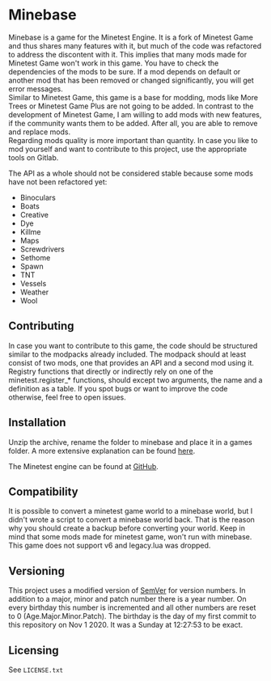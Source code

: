 Minebase
========

Minebase is a game for the Minetest Engine. It is a fork of Minetest Game and 
thus shares many features with it, but much of the code was refactored to 
address the discontent with it. This implies that many mods made for Minetest
Game won't work in this game. You have to check the dependencies of the mods to
be sure. If a mod depends on default or another mod that has been removed or 
changed significantly, you will get error messages.  
Similar to Minetest Game, this game is a base for modding, mods like More Trees 
or Minetest Game Plus are not going to be added. In contrast to the development 
of Minetest Game, I am willing to add mods with new features, if the community 
wants them to be added. After all, you are able to remove and replace mods.  
Regarding mods quality is more important than quantity. 
In case you like to mod yourself and want to contribute to this project, use the
appropriate tools on Gitlab.

The API as a whole should not be considered stable because some mods have not 
been refactored yet: 
- Binoculars
- Boats
- Creative
- Dye
- Killme
- Maps
- Screwdrivers
- Sethome
- Spawn
- TNT
- Vessels
- Weather
- Wool

Contributing
------------

In case you want to contribute to this game, the code should be structured 
similar to the modpacks already included. The modpack should at least 
consist of two mods, one that provides an API and a second mod using it.
Registry functions that directly or indirectly rely on one of the 
minetest.register_\* functions, should except two arguments, the name and a 
definition as a table.
If you spot bugs or want to improve the code otherwise, feel free to open 
issues.

Installation
------------

Unzip the archive, rename the folder to minebase and place it in a games folder. 
A more extensive explanation can be found [here](https://wiki.minetest.net/Games#Installing_games).

The Minetest engine can be found at [GitHub](https://github.com/minetest/minetest).

Compatibility
-------------

It is possible to convert a minetest game world to a minebase world, but I 
didn't wrote a script to convert a minebase world back. That is the reason why
you should create a backup before converting your world. Keep in mind that some 
mods made for minetest game, won't run with minebase.
This game does not support v6 and legacy.lua was dropped.

Versioning 
----------

This project uses a modified version of [SemVer](https://semver.org/) for 
version numbers. In addition to a major, minor and patch number there is a 
year number. On every birthday this number is incremented and all other numbers 
are reset to 0 (Age.Major.Minor.Patch).
The birthday is the day of my first commit to this repository on Nov 1 2020. It
was a Sunday at 12:27:53 to be exact.

Licensing
---------

See `LICENSE.txt`
